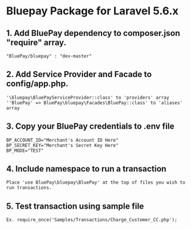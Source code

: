 # Bluepay Package for Laravel 5.6.x

## 1. Add BluePay dependency to composer.json "require" array.
	"BluePay/bluepay" : "dev-master"

## 2. Add Service Provider and Facade to config/app.php.
	'\bluepay\BluePayServiceProvider::class' to 'providers' array
	''BluePay' => BluePay\bluepay\Facades\BluePay::class' to 'aliases' array

## 3. Copy your BluePay credentials to .env file
	BP_ACCOUNT_ID="Merchant's Account ID Here"
	BP_SECRET_KEY="Merchant's Secret Key Here"
	BP_MODE="TEST"

## 4. Include namespace to run a transaction
	Place 'use BluePay\bluepay\BluePay' at the top of files you wish to run transactions.

## 5. Test transaction using sample file
	Ex. require_once('Samples/Transactions/Charge_Customer_CC.php');